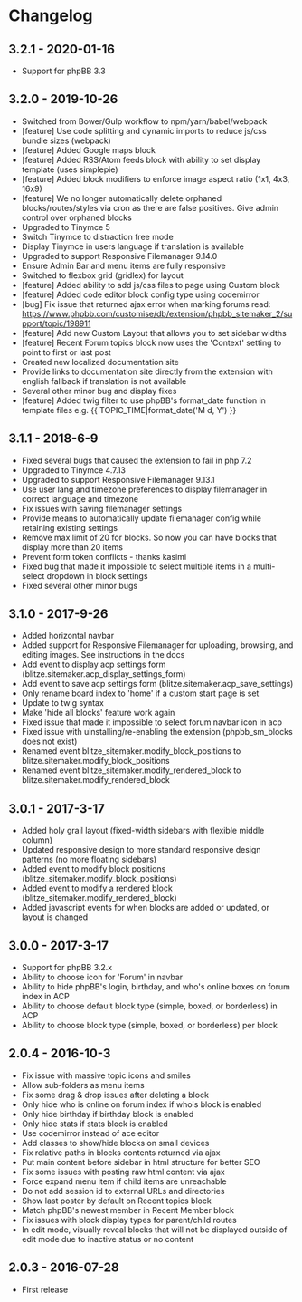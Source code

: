 # Changelog

## 3.2.1 - 2020-01-16

- Support for phpBB 3.3

## 3.2.0 - 2019-10-26

- Switched from Bower/Gulp workflow to npm/yarn/babel/webpack
- [feature] Use code splitting and dynamic imports to reduce js/css bundle sizes (webpack)
- [feature] Added Google maps block
- [feature] Added RSS/Atom feeds block with ability to set display template (uses simplepie)
- [feature] Added block modifiers to enforce image aspect ratio (1x1, 4x3, 16x9)
- [feature] We no longer automatically delete orphaned blocks/routes/styles via cron as there are false positives. Give admin control over orphaned blocks
- Upgraded to Tinymce 5
- Switch Tinymce to distraction free mode
- Display Tinymce in users language if translation is available
- Upgraded to support Responsive Filemanager 9.14.0
- Ensure Admin Bar and menu items are fully responsive
- Switched to flexbox grid (gridlex) for layout
- [feature] Added ability to add js/css files to page using Custom block
- [feature] Added code editor block config type using codemirror
- [bug] Fix issue that returned ajax error when marking forums read: https://www.phpbb.com/customise/db/extension/phpbb_sitemaker_2/support/topic/198911
- [feature] Add new Custom Layout that allows you to set sidebar widths
- [feature] Recent Forum topics block now uses the 'Context' setting to point to first or last post
- Created new localized documentation site
- Provide links to documentation site directly from the extension with english fallback if translation is not available
- Several other minor bug and display fixes
- [feature] Added twig filter to use phpBB's format_date function in template files e.g. {{ TOPIC_TIME|format_date('M d, Y') }}

## 3.1.1 - 2018-6-9

- Fixed several bugs that caused the extension to fail in php 7.2
- Upgraded to Tinymce 4.7.13
- Upgraded to support Responsive Filemanager 9.13.1
- Use user lang and timezone preferences to display filemanager in correct language and timezone
- Fix issues with saving filemanager settings
- Provide means to automatically update filemanager config while retaining existing settings
- Remove max limit of 20 for blocks. So now you can have blocks that display more than 20 items
- Prevent form token conflicts - thanks kasimi
- Fixed bug that made it impossible to select multiple items in a multi-select dropdown in block settings
- Fixed several other minor bugs

## 3.1.0 - 2017-9-26

- Added horizontal navbar
- Added support for Responsive Filemanager for uploading, browsing, and editing images. See instructions in the docs
- Add event to display acp settings form (blitze.sitemaker.acp_display_settings_form)
- Add event to save acp settings form (blitze.sitemaker.acp_save_settings)
- Only rename board index to 'home' if a custom start page is set
- Update to twig syntax
- Make 'hide all blocks' feature work again
- Fixed issue that made it impossible to select forum navbar icon in acp
- Fixed issue with uinstalling/re-enabling the extension (phpbb_sm_blocks does not exist)
- Renamed event blitze_sitemaker.modify_block_positions to blitze.sitemaker.modify_block_positions
- Renamed event blitze_sitemaker.modify_rendered_block to blitze.sitemaker.modify_rendered_block

## 3.0.1 - 2017-3-17

- Added holy grail layout (fixed-width sidebars with flexible middle column)
- Updated responsive design to more standard responsive design patterns (no more floating sidebars)
- Added event to modify block positions (blitze_sitemaker.modify_block_positions)
- Added event to modify a rendered block (blitze_sitemaker.modify_rendered_block)
- Added javascript events for when blocks are added or updated, or layout is changed

## 3.0.0 - 2017-3-17

- Support for phpBB 3.2.x
- Ability to choose icon for 'Forum' in navbar
- Ability to hide phpBB's login, birthday, and who's online boxes on forum index in ACP
- Ability to choose default block type (simple, boxed, or borderless) in ACP
- Ability to choose block type (simple, boxed, or borderless) per block

## 2.0.4 - 2016-10-3

- Fix issue with massive topic icons and smiles
- Allow sub-folders as menu items
- Fix some drag & drop issues after deleting a block
- Only hide who is online on forum index if whois block is enabled
- Only hide birthday if birthday block is enabled
- Only hide stats if stats block is enabled
- Use codemirror instead of ace editor
- Add classes to show/hide blocks on small devices
- Fix relative paths in blocks contents returned via ajax
- Put main content before sidebar in html structure for better SEO
- Fix some issues with posting raw html content via ajax
- Force expand menu item if child items are unreachable
- Do not add session id to external URLs and directories
- Show last poster by default on Recent topics block
- Match phpBB's newest member in Recent Member block
- Fix issues with block display types for parent/child routes
- In edit mode, visually reveal blocks that will not be displayed outside of edit mode due to inactive status or no content

## 2.0.3 - 2016-07-28

- First release
